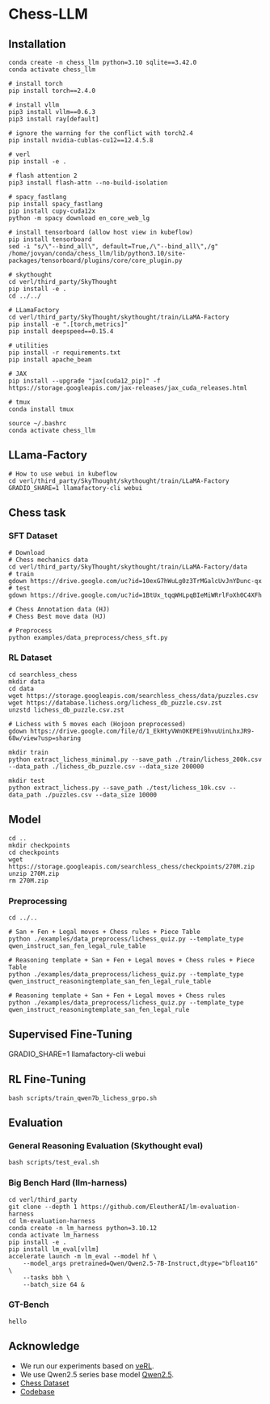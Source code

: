 # Chess-LLM

## Installation

```
conda create -n chess_llm python=3.10 sqlite==3.42.0
conda activate chess_llm

# install torch
pip install torch==2.4.0

# install vllm
pip3 install vllm==0.6.3
pip3 install ray[default]

# ignore the warning for the conflict with torch2.4
pip install nvidia-cublas-cu12==12.4.5.8

# verl
pip install -e .

# flash attention 2
pip3 install flash-attn --no-build-isolation

# spacy_fastlang
pip install spacy_fastlang
pip install cupy-cuda12x
python -m spacy download en_core_web_lg

# install tensorboard (allow host view in kubeflow)
pip install tensorboard
sed -i "s/\"--bind_all\", default=True,/\"--bind_all\",/g" /home/jovyan/conda/chess_llm/lib/python3.10/site-packages/tensorboard/plugins/core/core_plugin.py

# skythought
cd verl/third_party/SkyThought
pip install -e .
cd ../../

# LLamaFactory
cd verl/third_party/SkyThought/skythought/train/LLaMA-Factory
pip install -e ".[torch,metrics]"
pip install deepspeed==0.15.4

# utilities
pip install -r requirements.txt
pip install apache_beam

# JAX
pip install --upgrade "jax[cuda12_pip]" -f https://storage.googleapis.com/jax-releases/jax_cuda_releases.html

# tmux
conda install tmux
```

```
source ~/.bashrc
conda activate chess_llm
```
## LLama-Factory
```
# How to use webui in kubeflow
cd verl/third_party/SkyThought/skythought/train/LLaMA-Factory
GRADIO_SHARE=1 llamafactory-cli webui
```


## Chess task

### SFT Dataset
```
# Download
# Chess mechanics data
cd verl/third_party/SkyThought/skythought/train/LLaMA-Factory/data
# train
gdown https://drive.google.com/uc?id=10exG7hWuLg0z3TrMGalcUvJnYDunc-qx
# test
gdown https://drive.google.com/uc?id=1BtUx_tqqWHLpqBIeMiWRrlFoXh0C4XFh

# Chess Annotation data (HJ)
# Chess Best move data (HJ)
```

```
# Preprocess
python examples/data_preprocess/chess_sft.py
```

### RL Dataset
```
cd searchless_chess
mkdir data
cd data
wget https://storage.googleapis.com/searchless_chess/data/puzzles.csv
wget https://database.lichess.org/lichess_db_puzzle.csv.zst
unzstd lichess_db_puzzle.csv.zst

# Lichess with 5 moves each (Hojoon preprocessed)
gdown https://drive.google.com/file/d/1_EkHtyVWnOKEPEi9hvuUinLhxJR9-68w/view?usp=sharing
```

```
mkdir train
python extract_lichess_minimal.py --save_path ./train/lichess_200k.csv --data_path ./lichess_db_puzzle.csv --data_size 200000

mkdir test
python extract_lichess.py --save_path ./test/lichess_10k.csv --data_path ./puzzles.csv --data_size 10000
```

## Model

```
cd ..
mkdir checkpoints
cd checkpoints
wget https://storage.googleapis.com/searchless_chess/checkpoints/270M.zip
unzip 270M.zip
rm 270M.zip
```

### Preprocessing
```
cd ../..

# San + Fen + Legal moves + Chess rules + Piece Table
python ./examples/data_preprocess/lichess_quiz.py --template_type qwen_instruct_san_fen_legal_rule_table

# Reasoning template + San + Fen + Legal moves + Chess rules + Piece Table
python ./examples/data_preprocess/lichess_quiz.py --template_type qwen_instruct_reasoningtemplate_san_fen_legal_rule_table

# Reasoning template + San + Fen + Legal moves + Chess rules
python ./examples/data_preprocess/lichess_quiz.py --template_type qwen_instruct_reasoningtemplate_san_fen_legal_rule

```

## Supervised Fine-Tuning

GRADIO_SHARE=1 llamafactory-cli webui

## RL Fine-Tuning
```
bash scripts/train_qwen7b_lichess_grpo.sh
```

## Evaluation

### General Reasoning Evaluation (Skythought eval)

```
bash scripts/test_eval.sh
```

### Big Bench Hard (llm-harness)
```
cd verl/third_party
git clone --depth 1 https://github.com/EleutherAI/lm-evaluation-harness
cd lm-evaluation-harness
conda create -n lm_harness python=3.10.12
conda activate lm_harness
pip install -e .
pip install lm_eval[vllm]
accelerate launch -m lm_eval --model hf \
    --model_args pretrained=Qwen/Qwen2.5-7B-Instruct,dtype="bfloat16" \
    --tasks bbh \
    --batch_size 64 &
```

### GT-Bench
```
hello
```



## Acknowledge
* We run our experiments based on [veRL](https://github.com/volcengine/verl).
* We use Qwen2.5 series base model [Qwen2.5](https://github.com/QwenLM/Qwen2.5).
* [Chess Dataset](https://github.com/google-deepmind/searchless_chess)
* [Codebase](https://github.com/Jiayi-Pan/TinyZero)
